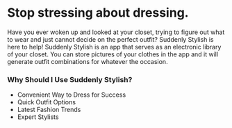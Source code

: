 # Stop stressing about dressing. 

Have you ever woken up and looked at your closet, trying to figure out what to wear and just cannot decide on the perfect outfit? Suddenly Stylish is here to help! Suddenly Stylish is an app that serves as an electronic library of your closet. You can store pictures of your clothes in the app and it will generate outfit combinations for whatever the occasion.  

### Why Should I Use Suddenly Stylish? 
- Convenient Way to Dress for Success   
- Quick Outfit Options
- Latest Fashion Trends 
- Expert Stylists


